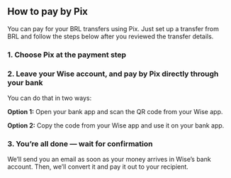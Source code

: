 ## How to pay by Pix  
You can pay for your BRL transfers using Pix. Just set up a transfer from BRL and follow the steps below after you reviewed the transfer details. 

###  1\. Choose Pix at the payment step

###  2\. Leave your Wise account, and pay by Pix directly through your bank 

You can do that in two ways: 

**Option 1:** Open your bank app and scan the QR code from your Wise app.

 **Option 2:** Copy the code from your Wise app and use it on your bank app. 

### 3\. You’re all done — wait for confirmation

We’ll send you an email as soon as your money arrives in Wise’s bank account. Then, we’ll convert it and pay it out to your recipient.